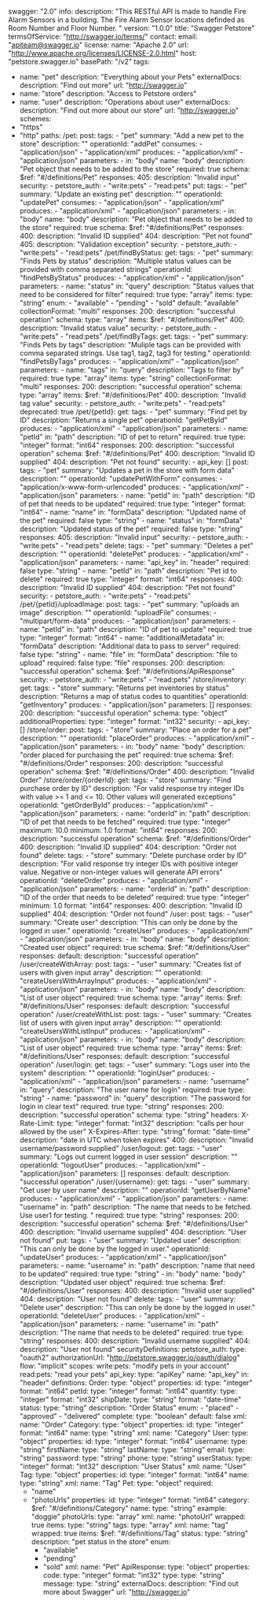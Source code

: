 
swagger: "2.0"
info:
  description: "This RESTful API is made to handle Fire Alarm Sensors in a building. The Fire Alarm Sensor locations definded as Room Number and Floor Number. "
  version: "1.0.0"
  title: "Swagger Petstore"
  termsOfService: "http://swagger.io/terms/"
  contact:
    email: "apiteam@swagger.io"
  license:
    name: "Apache 2.0"
    url: "http://www.apache.org/licenses/LICENSE-2.0.html"
host: "petstore.swagger.io"
basePath: "/v2"
tags:
- name: "pet"
  description: "Everything about your Pets"
  externalDocs:
    description: "Find out more"
    url: "http://swagger.io"
- name: "store"
  description: "Access to Petstore orders"
- name: "user"
  description: "Operations about user"
  externalDocs:
    description: "Find out more about our store"
    url: "http://swagger.io"
schemes:
- "https"
- "http"
paths:
  /pet:
    post:
      tags:
      - "pet"
      summary: "Add a new pet to the store"
      description: ""
      operationId: "addPet"
      consumes:
      - "application/json"
      - "application/xml"
      produces:
      - "application/xml"
      - "application/json"
      parameters:
      - in: "body"
        name: "body"
        description: "Pet object that needs to be added to the store"
        required: true
        schema:
          $ref: "#/definitions/Pet"
      responses:
        405:
          description: "Invalid input"
      security:
      - petstore_auth:
        - "write:pets"
        - "read:pets"
    put:
      tags:
      - "pet"
      summary: "Update an existing pet"
      description: ""
      operationId: "updatePet"
      consumes:
      - "application/json"
      - "application/xml"
      produces:
      - "application/xml"
      - "application/json"
      parameters:
      - in: "body"
        name: "body"
        description: "Pet object that needs to be added to the store"
        required: true
        schema:
          $ref: "#/definitions/Pet"
      responses:
        400:
          description: "Invalid ID supplied"
        404:
          description: "Pet not found"
        405:
          description: "Validation exception"
      security:
      - petstore_auth:
        - "write:pets"
        - "read:pets"
  /pet/findByStatus:
    get:
      tags:
      - "pet"
      summary: "Finds Pets by status"
      description: "Multiple status values can be provided with comma separated strings"
      operationId: "findPetsByStatus"
      produces:
      - "application/xml"
      - "application/json"
      parameters:
      - name: "status"
        in: "query"
        description: "Status values that need to be considered for filter"
        required: true
        type: "array"
        items:
          type: "string"
          enum:
          - "available"
          - "pending"
          - "sold"
          default: "available"
        collectionFormat: "multi"
      responses:
        200:
          description: "successful operation"
          schema:
            type: "array"
            items:
              $ref: "#/definitions/Pet"
        400:
          description: "Invalid status value"
      security:
      - petstore_auth:
        - "write:pets"
        - "read:pets"
  /pet/findByTags:
    get:
      tags:
      - "pet"
      summary: "Finds Pets by tags"
      description: "Muliple tags can be provided with comma separated strings. Use         tag1, tag2, tag3 for testing."
      operationId: "findPetsByTags"
      produces:
      - "application/xml"
      - "application/json"
      parameters:
      - name: "tags"
        in: "query"
        description: "Tags to filter by"
        required: true
        type: "array"
        items:
          type: "string"
        collectionFormat: "multi"
      responses:
        200:
          description: "successful operation"
          schema:
            type: "array"
            items:
              $ref: "#/definitions/Pet"
        400:
          description: "Invalid tag value"
      security:
      - petstore_auth:
        - "write:pets"
        - "read:pets"
      deprecated: true
  /pet/{petId}:
    get:
      tags:
      - "pet"
      summary: "Find pet by ID"
      description: "Returns a single pet"
      operationId: "getPetById"
      produces:
      - "application/xml"
      - "application/json"
      parameters:
      - name: "petId"
        in: "path"
        description: "ID of pet to return"
        required: true
        type: "integer"
        format: "int64"
      responses:
        200:
          description: "successful operation"
          schema:
            $ref: "#/definitions/Pet"
        400:
          description: "Invalid ID supplied"
        404:
          description: "Pet not found"
      security:
      - api_key: []
    post:
      tags:
      - "pet"
      summary: "Updates a pet in the store with form data"
      description: ""
      operationId: "updatePetWithForm"
      consumes:
      - "application/x-www-form-urlencoded"
      produces:
      - "application/xml"
      - "application/json"
      parameters:
      - name: "petId"
        in: "path"
        description: "ID of pet that needs to be updated"
        required: true
        type: "integer"
        format: "int64"
      - name: "name"
        in: "formData"
        description: "Updated name of the pet"
        required: false
        type: "string"
      - name: "status"
        in: "formData"
        description: "Updated status of the pet"
        required: false
        type: "string"
      responses:
        405:
          description: "Invalid input"
      security:
      - petstore_auth:
        - "write:pets"
        - "read:pets"
    delete:
      tags:
      - "pet"
      summary: "Deletes a pet"
      description: ""
      operationId: "deletePet"
      produces:
      - "application/xml"
      - "application/json"
      parameters:
      - name: "api_key"
        in: "header"
        required: false
        type: "string"
      - name: "petId"
        in: "path"
        description: "Pet id to delete"
        required: true
        type: "integer"
        format: "int64"
      responses:
        400:
          description: "Invalid ID supplied"
        404:
          description: "Pet not found"
      security:
      - petstore_auth:
        - "write:pets"
        - "read:pets"
  /pet/{petId}/uploadImage:
    post:
      tags:
      - "pet"
      summary: "uploads an image"
      description: ""
      operationId: "uploadFile"
      consumes:
      - "multipart/form-data"
      produces:
      - "application/json"
      parameters:
      - name: "petId"
        in: "path"
        description: "ID of pet to update"
        required: true
        type: "integer"
        format: "int64"
      - name: "additionalMetadata"
        in: "formData"
        description: "Additional data to pass to server"
        required: false
        type: "string"
      - name: "file"
        in: "formData"
        description: "file to upload"
        required: false
        type: "file"
      responses:
        200:
          description: "successful operation"
          schema:
            $ref: "#/definitions/ApiResponse"
      security:
      - petstore_auth:
        - "write:pets"
        - "read:pets"
  /store/inventory:
    get:
      tags:
      - "store"
      summary: "Returns pet inventories by status"
      description: "Returns a map of status codes to quantities"
      operationId: "getInventory"
      produces:
      - "application/json"
      parameters: []
      responses:
        200:
          description: "successful operation"
          schema:
            type: "object"
            additionalProperties:
              type: "integer"
              format: "int32"
      security:
      - api_key: []
  /store/order:
    post:
      tags:
      - "store"
      summary: "Place an order for a pet"
      description: ""
      operationId: "placeOrder"
      produces:
      - "application/xml"
      - "application/json"
      parameters:
      - in: "body"
        name: "body"
        description: "order placed for purchasing the pet"
        required: true
        schema:
          $ref: "#/definitions/Order"
      responses:
        200:
          description: "successful operation"
          schema:
            $ref: "#/definitions/Order"
        400:
          description: "Invalid Order"
  /store/order/{orderId}:
    get:
      tags:
      - "store"
      summary: "Find purchase order by ID"
      description: "For valid response try integer IDs with value >= 1 and <= 10.         Other values will generated exceptions"
      operationId: "getOrderById"
      produces:
      - "application/xml"
      - "application/json"
      parameters:
      - name: "orderId"
        in: "path"
        description: "ID of pet that needs to be fetched"
        required: true
        type: "integer"
        maximum: 10.0
        minimum: 1.0
        format: "int64"
      responses:
        200:
          description: "successful operation"
          schema:
            $ref: "#/definitions/Order"
        400:
          description: "Invalid ID supplied"
        404:
          description: "Order not found"
    delete:
      tags:
      - "store"
      summary: "Delete purchase order by ID"
      description: "For valid response try integer IDs with positive integer value.         Negative or non-integer values will generate API errors"
      operationId: "deleteOrder"
      produces:
      - "application/xml"
      - "application/json"
      parameters:
      - name: "orderId"
        in: "path"
        description: "ID of the order that needs to be deleted"
        required: true
        type: "integer"
        minimum: 1.0
        format: "int64"
      responses:
        400:
          description: "Invalid ID supplied"
        404:
          description: "Order not found"
  /user:
    post:
      tags:
      - "user"
      summary: "Create user"
      description: "This can only be done by the logged in user."
      operationId: "createUser"
      produces:
      - "application/xml"
      - "application/json"
      parameters:
      - in: "body"
        name: "body"
        description: "Created user object"
        required: true
        schema:
          $ref: "#/definitions/User"
      responses:
        default:
          description: "successful operation"
  /user/createWithArray:
    post:
      tags:
      - "user"
      summary: "Creates list of users with given input array"
      description: ""
      operationId: "createUsersWithArrayInput"
      produces:
      - "application/xml"
      - "application/json"
      parameters:
      - in: "body"
        name: "body"
        description: "List of user object"
        required: true
        schema:
          type: "array"
          items:
            $ref: "#/definitions/User"
      responses:
        default:
          description: "successful operation"
  /user/createWithList:
    post:
      tags:
      - "user"
      summary: "Creates list of users with given input array"
      description: ""
      operationId: "createUsersWithListInput"
      produces:
      - "application/xml"
      - "application/json"
      parameters:
      - in: "body"
        name: "body"
        description: "List of user object"
        required: true
        schema:
          type: "array"
          items:
            $ref: "#/definitions/User"
      responses:
        default:
          description: "successful operation"
  /user/login:
    get:
      tags:
      - "user"
      summary: "Logs user into the system"
      description: ""
      operationId: "loginUser"
      produces:
      - "application/xml"
      - "application/json"
      parameters:
      - name: "username"
        in: "query"
        description: "The user name for login"
        required: true
        type: "string"
      - name: "password"
        in: "query"
        description: "The password for login in clear text"
        required: true
        type: "string"
      responses:
        200:
          description: "successful operation"
          schema:
            type: "string"
          headers:
            X-Rate-Limit:
              type: "integer"
              format: "int32"
              description: "calls per hour allowed by the user"
            X-Expires-After:
              type: "string"
              format: "date-time"
              description: "date in UTC when token expires"
        400:
          description: "Invalid username/password supplied"
  /user/logout:
    get:
      tags:
      - "user"
      summary: "Logs out current logged in user session"
      description: ""
      operationId: "logoutUser"
      produces:
      - "application/xml"
      - "application/json"
      parameters: []
      responses:
        default:
          description: "successful operation"
  /user/{username}:
    get:
      tags:
      - "user"
      summary: "Get user by user name"
      description: ""
      operationId: "getUserByName"
      produces:
      - "application/xml"
      - "application/json"
      parameters:
      - name: "username"
        in: "path"
        description: "The name that needs to be fetched. Use user1 for testing. "
        required: true
        type: "string"
      responses:
        200:
          description: "successful operation"
          schema:
            $ref: "#/definitions/User"
        400:
          description: "Invalid username supplied"
        404:
          description: "User not found"
    put:
      tags:
      - "user"
      summary: "Updated user"
      description: "This can only be done by the logged in user."
      operationId: "updateUser"
      produces:
      - "application/xml"
      - "application/json"
      parameters:
      - name: "username"
        in: "path"
        description: "name that need to be updated"
        required: true
        type: "string"
      - in: "body"
        name: "body"
        description: "Updated user object"
        required: true
        schema:
          $ref: "#/definitions/User"
      responses:
        400:
          description: "Invalid user supplied"
        404:
          description: "User not found"
    delete:
      tags:
      - "user"
      summary: "Delete user"
      description: "This can only be done by the logged in user."
      operationId: "deleteUser"
      produces:
      - "application/xml"
      - "application/json"
      parameters:
      - name: "username"
        in: "path"
        description: "The name that needs to be deleted"
        required: true
        type: "string"
      responses:
        400:
          description: "Invalid username supplied"
        404:
          description: "User not found"
securityDefinitions:
  petstore_auth:
    type: "oauth2"
    authorizationUrl: "http://petstore.swagger.io/oauth/dialog"
    flow: "implicit"
    scopes:
      write:pets: "modify pets in your account"
      read:pets: "read your pets"
  api_key:
    type: "apiKey"
    name: "api_key"
    in: "header"
definitions:
  Order:
    type: "object"
    properties:
      id:
        type: "integer"
        format: "int64"
      petId:
        type: "integer"
        format: "int64"
      quantity:
        type: "integer"
        format: "int32"
      shipDate:
        type: "string"
        format: "date-time"
      status:
        type: "string"
        description: "Order Status"
        enum:
        - "placed"
        - "approved"
        - "delivered"
      complete:
        type: "boolean"
        default: false
    xml:
      name: "Order"
  Category:
    type: "object"
    properties:
      id:
        type: "integer"
        format: "int64"
      name:
        type: "string"
    xml:
      name: "Category"
  User:
    type: "object"
    properties:
      id:
        type: "integer"
        format: "int64"
      username:
        type: "string"
      firstName:
        type: "string"
      lastName:
        type: "string"
      email:
        type: "string"
      password:
        type: "string"
      phone:
        type: "string"
      userStatus:
        type: "integer"
        format: "int32"
        description: "User Status"
    xml:
      name: "User"
  Tag:
    type: "object"
    properties:
      id:
        type: "integer"
        format: "int64"
      name:
        type: "string"
    xml:
      name: "Tag"
  Pet:
    type: "object"
    required:
    - "name"
    - "photoUrls"
    properties:
      id:
        type: "integer"
        format: "int64"
      category:
        $ref: "#/definitions/Category"
      name:
        type: "string"
        example: "doggie"
      photoUrls:
        type: "array"
        xml:
          name: "photoUrl"
          wrapped: true
        items:
          type: "string"
      tags:
        type: "array"
        xml:
          name: "tag"
          wrapped: true
        items:
          $ref: "#/definitions/Tag"
      status:
        type: "string"
        description: "pet status in the store"
        enum:
        - "available"
        - "pending"
        - "sold"
    xml:
      name: "Pet"
  ApiResponse:
    type: "object"
    properties:
      code:
        type: "integer"
        format: "int32"
      type:
        type: "string"
      message:
        type: "string"
externalDocs:
  description: "Find out more about Swagger"
  url: "http://swagger.io"
